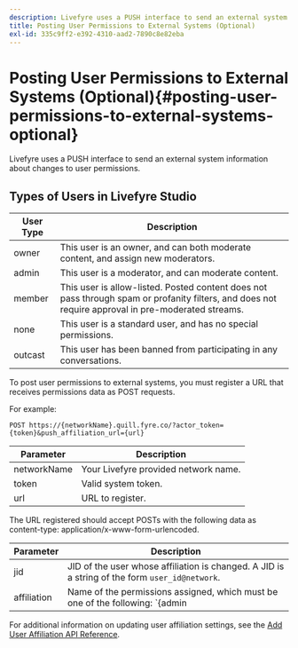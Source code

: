 ```yaml
---
description: Livefyre uses a PUSH interface to send an external system information about changes to user permissions.
title: Posting User Permissions to External Systems (Optional)
exl-id: 335c9ff2-e392-4310-aad2-7890c8e82eba
---
```

# Posting User Permissions to External Systems (Optional){#posting-user-permissions-to-external-systems-optional}

Livefyre uses a PUSH interface to send an external system information about changes to user permissions.

## Types of Users in Livefyre Studio

|User Type|Description|
|--- |--- |
|owner|This user is an owner, and can both moderate content, and assign new moderators.|
|admin|This user is a moderator, and can moderate content.|
|member|This user is allow-listed. Posted content does not pass through spam or profanity filters, and does not require approval in pre-moderated streams.|
|none|This user is a standard user, and has no special permissions.|
|outcast|This user has been banned from participating in any conversations.|

To post user permissions to external systems, you must register a URL that receives permissions data as POST requests.

For example:

```
POST https://{networkName}.quill.fyre.co/?actor_token={token}&push_affiliation_url={url}
```

|Parameter|Description|
|--- |--- |
|networkName|Your Livefyre provided network name.|
|token|Valid system token.|
|url|URL to register.|

The URL registered should accept POSTs with the following data as content-type: application/x-www-form-urlencoded.

|Parameter|Description|
|--- |--- |
|jid|JID of the user whose affiliation is changed. A JID is a string of the form `user_id@network`.|
|affiliation|Name of the permissions assigned, which must be one of the following:  `{admin | member | none | outcast | owner}`|

For additional information on updating user affiliation settings, see the [Add User Affiliation API Reference](https://api.livefyre.com/docs/apis/by-category/user-management#operation=urn:livefyre:apis:quill:operations:api:v3.0:affiliation:add:method=post).
